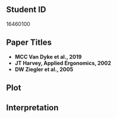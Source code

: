 ## Student ID
16460100

## Paper Titles

- **MCC Van Dyke et al., 2019**
- **JT Harvey, Applied Ergonomics, 2002**
- **DW Ziegler et al., 2005**

## Plot

## Interpretation
